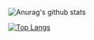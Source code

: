 ![Anurag's github stats](https://github-readme-stats.vercel.app/api?username=Isseymiyamoto&count_private=true&bg_color=90,#e2634c,#904f95)

[![Top Langs](https://github-readme-stats.vercel.app/api/top-langs/?username=Isseymiyamoto&layout=compact&show_icons=true)](https://github.com/anuraghazra/github-readme-stats)

